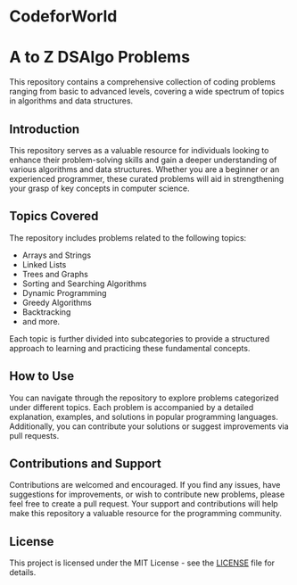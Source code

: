 # CodeforWorld
# A to Z DSAlgo Problems

This repository contains a comprehensive collection of coding problems ranging from basic to advanced levels, covering a wide spectrum of topics in algorithms and data structures.

## Introduction

This repository serves as a valuable resource for individuals looking to enhance their problem-solving skills and gain a deeper understanding of various algorithms and data structures. Whether you are a beginner or an experienced programmer, these curated problems will aid in strengthening your grasp of key concepts in computer science.

## Topics Covered

The repository includes problems related to the following topics:
- Arrays and Strings
- Linked Lists
- Trees and Graphs
- Sorting and Searching Algorithms
- Dynamic Programming
- Greedy Algorithms
- Backtracking
- and more.

Each topic is further divided into subcategories to provide a structured approach to learning and practicing these fundamental concepts.

## How to Use

You can navigate through the repository to explore problems categorized under different topics. Each problem is accompanied by a detailed explanation, examples, and solutions in popular programming languages. Additionally, you can contribute your solutions or suggest improvements via pull requests.

## Contributions and Support

Contributions are welcomed and encouraged. If you find any issues, have suggestions for improvements, or wish to contribute new problems, please feel free to create a pull request. Your support and contributions will help make this repository a valuable resource for the programming community.

## License

This project is licensed under the MIT License - see the [LICENSE](LICENSE) file for details.
